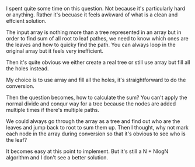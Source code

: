 I spent quite some time on this question. Not because it's particularly hard or anything. Rather it's becuase it feels awkward of what is a clean and effcient solution.

The input array is nothing more than a tree represented in an array but in order to find sum of all root to leaf pathes, we need to know which ones are the leaves and how to quicky find the path. You can always loop in the original array but it feels very inefficient.

Then it's quite obvious we either create a real tree or still use array but fill all the holes instead.

My choice is to use array and fill all the holes, it's straightforward to do the conversion.

Then the question becomes, how to calculate the sum? You can't apply the normal divide and conqur way for a tree because the nodes are added multiple times if there's multiple paths.

We could always go through the array as a tree and find out who are the leaves and jump back to root to sum them up. Then I thought, why not mark each node in the array during conversion so that it's obvious to see who is the leaf?

It becomes easy at this point to implement. But it's still a N + NlogN algorithm and I don't see a better solution.
